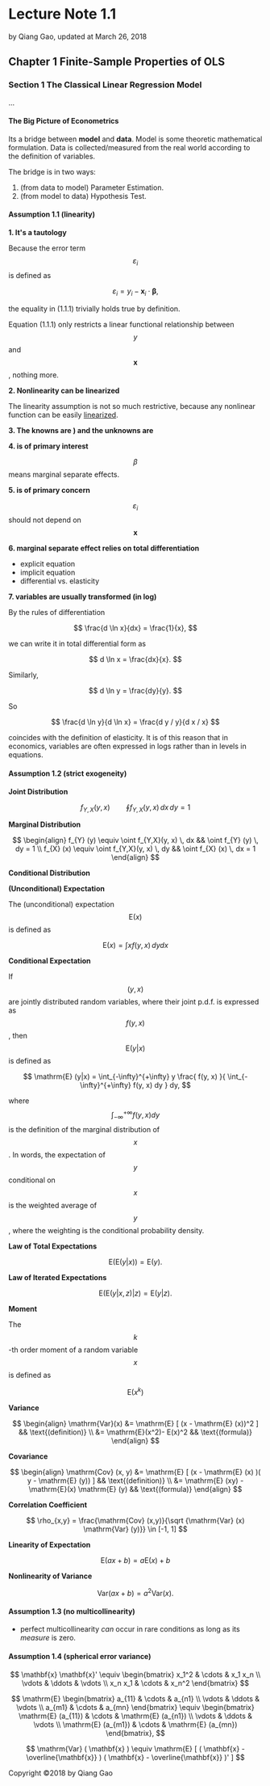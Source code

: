 # Lecture Note 1.1

by Qiang Gao, updated at March 26, 2018

## Chapter 1 Finite-Sample Properties of OLS

### Section 1 The Classical Linear Regression Model

...

#### The Big Picture of Econometrics

Its a bridge between **model** and **data**. Model is some theoretic mathematical formulation. Data is collected/measured from the real world according to the definition of variables.

The bridge is in two ways:

1. \(from data to model\) Parameter Estimation.
2. \(from model to data\) Hypothesis Test.

#### Assumption 1.1 \(linearity\)

**1. It's a tautology**

Because the error term $$\varepsilon_i$$ is defined as

$$
\varepsilon_i = y_i - \mathbf{x}_i \cdot \boldsymbol\beta,
$$

the equality in \(1.1.1\) trivially holds true by definition.

Equation \(1.1.1\) only restricts a linear functional relationship between $$y$$ and $$\mathbf{x}$$, nothing more.

**2. Nonlinearity can be linearized**

The linearity assumption is not so much restrictive, because any nonlinear function can be easily [linearized](../../supplements/taylor-linearization.md).

**3. The knowns are \) and the unknowns are** 

**4.  is of primary interest**

$$\beta$$ means marginal separate effects.

**5.  is of primary concern**

$$\varepsilon_i$$ should not depend on $$\mathbf{x}$$

**6. marginal separate effect relies on total differentiation**

* explicit equation
* implicit equation
* differential vs. elasticity

**7. variables are usually transformed \(in log\)**

By the rules of differentiation

$$
\frac{d \ln x}{dx} = \frac{1}{x},
$$

we can write it in total differential form as

$$
d \ln x = \frac{dx}{x}.
$$

Similarly,

$$
d \ln y = \frac{dy}{y}.
$$

So

$$
\frac{d \ln y}{d \ln x} = \frac{d y / y}{d x / x}
$$

coincides with the definition of elasticity. It is of this reason that in economics, variables are often expressed in logs rather than in levels in equations.

#### Assumption 1.2 \(strict exogeneity\)

**Joint Distribution**

$$
f_{Y,X}(y, x) \qquad \oint f_{Y,X}(y, x)\,dx\,dy = 1
$$

**Marginal Distribution**

$$
\begin{align}
f_{Y} (y) \equiv \oint f_{Y,X}(y, x) \, dx && \oint f_{Y} (y) \, dy = 1 \\
f_{X} (x) \equiv \oint f_{Y,X}(y, x) \, dy && \oint f_{X} (x) \, dx = 1 
\end{align}
$$

**Conditional Distribution**

**\(Unconditional\) Expectation**

The \(unconditional\) expectation $$\mathrm{E}(x)$$ is defined as

$$
\mathrm{E}(x) = \int x f(y, x) \, dy dx
$$

**Conditional Expectation**

If $$(y, x)$$ are jointly distributed random variables, where their joint p.d.f. is expressed as $$f(y, x)$$, then $$\mathrm{E} (y | x)$$ is defined as

$$
\mathrm{E} (y|x) = \int_{-\infty}^{+\infty} y \frac{ f(y, x) }{ \int_{-\infty}^{+\infty} f(y, x) dy } dy,
$$

where $$\int_{-\infty}^{+\infty} f(y, x) dy$$ is the definition of the marginal distribution of $$x$$. In words, the expectation of $$y$$ conditional on $$x$$ is the weighted average of $$y$$, where the weighting is the conditional probability density.

**Law of Total Expectations**

$$
\mathrm{E} ( \mathrm{E} (y | x) ) = \mathrm{E} (y).
$$

**Law of Iterated Expectations**

$$
\mathrm{E} ( \mathrm{E} (y | x, z) | z ) = \mathrm{E} (y | z).
$$

**Moment**

The $$k$$-th order moment of a random variable $$x$$ is defined as

$$
\mathrm{E}(x^k)
$$

**Variance**

$$
\begin{align}
\mathrm{Var}(x) &= \mathrm{E} [ (x - \mathrm{E} (x))^2 ] && \text{(definition)} \\
&= \mathrm{E}(x^2)- E(x)^2 && \text{(formula)}
\end{align}
$$

**Covariance**

$$
\begin{align}
\mathrm{Cov} (x, y) &= \mathrm{E} [ (x - \mathrm{E} (x) )( y - \mathrm{E} (y)) ] && \text{(definition)} \\
&= \mathrm{E} (xy) - \mathrm{E}(x) \mathrm{E} (y) && \text{(formula)}
\end{align}
$$

**Correlation Coefficient**

$$
\rho_{x,y} = \frac{\mathrm{Cov} (x,y)}{\sqrt {\mathrm{Var} (x) \mathrm{Var} (y)}} \in [-1, 1]
$$

**Linearity of Expectation**

$$
\mathrm{E} (ax + b) = a \mathrm{E} (x) + b
$$

**Nonlinearity of Variance**

$$
\mathrm{Var} (ax + b) = a^2 \mathrm{Var} (x).
$$

#### Assumption 1.3 \(no multicollinearity\)

* perfect multicollinearity _can_ occur in rare conditions as long as its _measure_ is zero.

#### Assumption 1.4 \(spherical error variance\)

$$
\mathbf{x} \mathbf{x}'
\equiv
\begin{bmatrix}
x_1^2 & \cdots & x_1 x_n \\
\vdots & \ddots & \vdots \\
x_n x_1 & \cdots & x_n^2
\end{bmatrix}
$$

$$
\mathrm{E}
\begin{bmatrix}
a_{11} & \cdots & a_{n1} \\
\vdots & \ddots & \vdots \\
a_{m1} & \cdots & a_{mn}
\end{bmatrix}
\equiv
\begin{bmatrix}
\mathrm{E} (a_{11}) & \cdots & \mathrm{E} (a_{n1}) \\
\vdots & \ddots & \vdots \\
\mathrm{E} (a_{m1}) & \cdots & \mathrm{E} (a_{mn})
\end{bmatrix},
$$

$$
\mathrm{Var} ( \mathbf{x} )
\equiv
\mathrm{E} [ ( \mathbf{x} - \overline{\mathbf{x}} ) ( \mathbf{x} - \overline{\mathbf{x}} )' ]
$$

Copyright ©2018 by Qiang Gao

